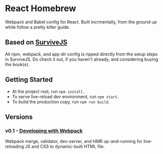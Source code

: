 # React Homebrew
Webpack and Babel config for React. Built incrmentally,
from the ground up while follow a pretty killer guide.

## Based on [SurviveJS](http://survivejs.com/)
All npm, webpack, and app dir config is ripped directly
from the setup steps in SurviveJS. Do check it out, if
you haven't already, and considering buying the book(s).

## Getting Started
- At the project root, run `npm install`.
- To serve live-reload dev environment, run `npm start`.
- To build the production copy, run `npm run build`.

## Versions
### v0.1 - [Developing with Webpack](http://survivejs.com/webpack/developing-with-webpack/)
Webpack merge, validator, dev-server, and HMR up-and-running
for live-reloading JS and CSS to dynamic-built HTML file.
